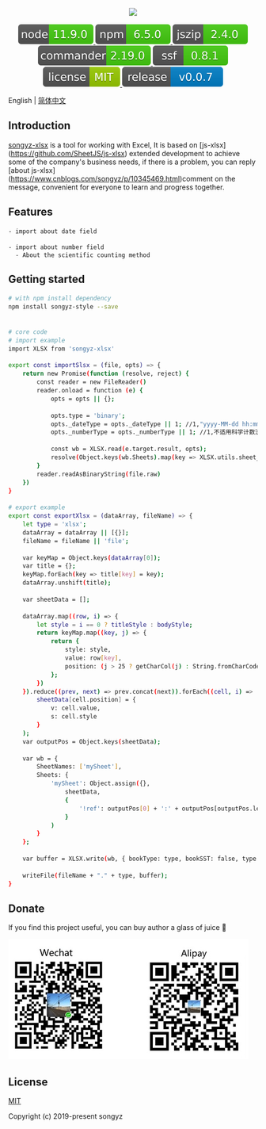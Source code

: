 <p align="center">
  <img width="320" src="https://avatars1.githubusercontent.com/u/32382526?s=460&v=4">
</p>

<p align="center">
  <a href="https://github.com/topics/node">
    <img src="./dist/svg/node.svg?sanitize=true" alt="node">
  </a>
  <a href="https://github.com/topics/npm">
    <img src="./dist/svg/npm.svg?sanitize=true" alt="npm">
  </a>
  <a href="https://stuk.github.io/jszip">
    <img src="./dist/svg/jszip.svg?sanitize=true" alt="jszip">
  </a>
  <a href="https://github.com/commander-rb/commander">
    <img src="./dist/svg/commander.svg?sanitize=true" alt="commander">
  </a>
  <a href="https://github.com/commander-rb/ssf">
    <img src="./dist/svg/ssf.svg?sanitize=true" alt="ssf">
  </a>
  <a href="./dist/LICENSE">
    <img src="./dist/svg/license.svg?sanitize=true" alt="license">
  </a>
  <a href="https://github.com/songyz0310/songyz-xlsx/tree/develop">
    <img src="./dist/svg/release.svg?sanitize=true" alt="GitHub release">
  </a>
  
</p>

English | [简体中文](./README.zh-CN.md)

## Introduction

[songyz-xlsx](https://github.com/songyz0310/songyz-xlsx) is a tool for working with Excel, It is based on [js-xlsx] (https://github.com/SheetJS/js-xlsx) extended development to achieve some of the company's business needs, if there is a problem, you can reply [about js-xlsx] (https://www.cnblogs.com/songyz/p/10345469.html)comment on the message, convenient for everyone to learn and progress together.

## Features

```
- import about date field

- import about number field
  - About the scientific counting method

```

## Getting started

```bash
# with npm install dependency
npm install songyz-style --save


# core code
# import example
import XLSX from 'songyz-xlsx'

export const importSlsx = (file, opts) => {
    return new Promise(function (resolve, reject) {
        const reader = new FileReader()
        reader.onload = function (e) {
            opts = opts || {};

            opts.type = 'binary';
            opts._dateType = opts._dateType || 1; //1,"yyyy-MM-dd hh:mm",2,时间戳
            opts._numberType = opts._numberType || 1; //1,不适用科学计数法,2,使用科学计数法

            const wb = XLSX.read(e.target.result, opts);
            resolve(Object.keys(wb.Sheets).map(key => XLSX.utils.sheet_to_json(wb.Sheets[key])).reduce((prev, next) => prev.concat(next)))
        }
        reader.readAsBinaryString(file.raw)
    })
}

# export example 
export const exportXlsx = (dataArray, fileName) => {
    let type = 'xlsx';
    dataArray = dataArray || [{}];
    fileName = fileName || 'file';

    var keyMap = Object.keys(dataArray[0]);
    var title = {};
    keyMap.forEach(key => title[key] = key);
    dataArray.unshift(title);

    var sheetData = [];

    dataArray.map((row, i) => {
        let style = i == 0 ? titleStyle : bodyStyle;
        return keyMap.map((key, j) => {
            return {
                style: style,
                value: row[key],
                position: (j > 25 ? getCharCol(j) : String.fromCharCode(65 + j)) + (i + 1)
            };
        })
    }).reduce((prev, next) => prev.concat(next)).forEach((cell, i) =>
        sheetData[cell.position] = {
            v: cell.value,
            s: cell.style
        }
    );
    var outputPos = Object.keys(sheetData); 

    var wb = {
        SheetNames: ['mySheet'], 
        Sheets: {
            'mySheet': Object.assign({},
                sheetData, 
                {
                    '!ref': outputPos[0] + ':' + outputPos[outputPos.length - 1] 
                }
            )
        }
    };
    
    var buffer = XLSX.write(wb, { bookType: type, bookSST: false, type: 'buffer' });

    writeFile(fileName + "." + type, buffer);
}


```

## Donate

If you find this project useful, you can buy author a glass of juice :tropical_drink:

![donate](./dist/svg/pay.jpg)

## License

[MIT](./dist/LICENSE)

Copyright (c) 2019-present songyz
